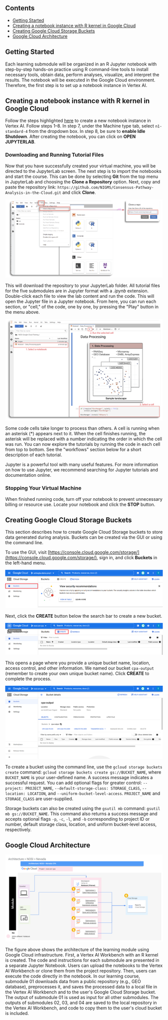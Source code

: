 ## Contents

+ [Getting Started](#getting-started)
+ [Creating a notebook instance with R kernel in Google Cloud](#creating-a-notebook-instance-with-r-kernel-in-google-cloud)
+ [Creating Google Cloud Storage Buckets](#creating-google-cloud-storage-buckets)
+ [Google Cloud Architecture](#google-cloud-architecture)

## Getting Started

Each learning submodule will be organized in an R Jupyter notebook with step-by-step hands-on practice using R command-line tools to install necessary tools, obtain data, perform analyses, visualize, and interpret the results. The notebook will be executed in the Google Cloud environment. Therefore, the first step is to set up a notebook instance in Vertex AI.


## Creating a notebook instance with R kernel in Google Cloud

Follow the steps highlighted [here](https://github.com/NIGMS/NIGMS-Sandbox/blob/main/docs/HowToCreateVertexAINotebooks.md) to create a new notebook instance in Vertex AI. Follow steps 1–8. In step 7, under the Machine type tab, select `n1-standard-4` from the dropdown box. In step 8, be sure to **enable Idle Shutdown**. After creating the notebook, you can click on **OPEN JUPYTERLAB**.

### Downloading and Running Tutorial Files

Now that you have successfully created your virtual machine, you will be directed to the JupyterLab screen. The next step is to import the notebooks and start the course. This can be done by selecting **Git** from the top menu in JupyterLab and choosing the **Clone a Repository** option.  Next, copy and paste the repository link: `https://github.com/NIGMS/Consensus-Pathway-Analysis-in-the-Cloud.git` and click **Clone**.

![](./images/SettingGC/Clone_Git.png)

This will download the repository to your JupyterLab folder. All tutorial files for the five submodules are in Jupyter format with a *.ipynb* extension. Double-click each file to view the lab content and run the code. This will open the Jupyter file in a Jupyter notebook. From here, you can run each section, or "cell," of the code, one by one, by pressing the "Play" button in the menu above.

![](./images/SettingGC/Run_Cell.png)

Some code cells take longer to process than others.  A cell is running when an asterisk (*) appears next to it. When the cell finishes running, the asterisk will be replaced with a number indicating the order in which the cell was run. You can now explore the tutorials by running the code in each cell from top to bottom. See the "workflows" section below for a short description of each tutorial.

Jupyter is a powerful tool with many useful features. For more information on how to use Jupyter, we recommend searching for Jupyter tutorials and documentation online.

### Stopping Your Virtual Machine

When finished running code, turn off your notebook to prevent unnecessary billing or resource use. Locate your notebook and click the **STOP** button.

## Creating Google Cloud Storage Buckets

This section describes how to create Google Cloud Storage buckets to store data generated during analysis.  Buckets can be created via the GUI or using the command line.

To use the GUI, visit [https://console.cloud.google.com/storage/](https://console.cloud.google.com/storage/), sign in, and click **Buckets** in the left-hand menu.

![](./images/Bucket/Step0.png)

Next, click the **CREATE** button below the search bar to create a new bucket.

![](./images/Bucket/Step1.png)

This opens a page where you provide a unique bucket name, location, access control, and other information.  We named our bucket `cpa-output` (remember to create your own unique bucket name).  Click **CREATE** to complete the process.

![](./images/Bucket/Step2.png)

To create a bucket using the command line, use the `gcloud storage buckets create` command:  `gcloud storage buckets create gs://BUCKET_NAME`, where `BUCKET_NAME` is your user-defined name. A success message indicates a successful request. You can add optional flags for greater control: `--project: PROJECT_NAME`, `--default-storage-class: STORAGE_CLASS`, `--location: LOCATION`, and `--uniform-bucket-level-access`.  `PROJECT_NAME` and `STORAGE_CLASS` are user-supplied.

Storage buckets can also be created using the `gsutil mb` command: `gsutil mb gs://BUCKET_NAME`. This command also returns a success message and accepts optional flags `-p`, `-c`, `-l`, and `-b` corresponding to project ID or number, default storage class, location, and uniform bucket-level access, respectively.


## Google Cloud Architecture

![](./images/Intro/architecture.png)

The figure above shows the architecture of the learning module using Google Cloud infrastructure. First, a Vertex AI Workbench with an R kernel is created. The code and instructions for each submodule are presented in a separate Jupyter Notebook. Users can upload the notebooks to the Vertex AI Workbench or clone them from the project repository.  Then, users can execute the code directly in the notebook. In our learning course, submodule 01 downloads data from a public repository (e.g., GEO database), preprocesses it, and saves the processed data to a local file in the Vertex AI Workbench and to the user's Google Cloud Storage bucket. The output of submodule 01 is used as input for all other submodules. The outputs of submodules 02, 03, and 04 are saved to the local repository in the Vertex AI Workbench, and code to copy them to the user's cloud bucket is included.